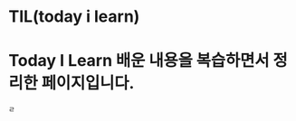# TIL(today i learn)

# Today I Learn 배운 내용을 복습하면서 정리한 페이지입니다.
     
     
   
  
    
   
     
    ㄹ 
 

